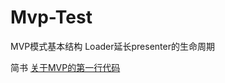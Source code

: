 # Mvp-Test
MVP模式基本结构
Loader延长presenter的生命周期

简书
[关于MVP的第一行代码](http://www.jianshu.com/p/00b53103ce54)
